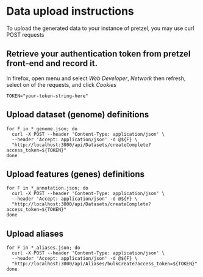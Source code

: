# Data upload instructions

To upload the generated data to your instance of pretzel, you may use curl POST requests

## Retrieve your authentication token from pretzel front-end and record it. 

In firefox, open menu and select *Web Developer*, *Network* then refresh, select on of the requests, and click  *Cookies*

```
TOKEN="your-token-string-here"
```

## Upload dataset (genome) definitions

```
for F in *_genome.json; do 
  curl -X POST --header 'Content-Type: application/json' \
  --header 'Accept: application/json' -d @${F} \
  "http://localhost:3000/api/Datasets/createComplete?access_token=${TOKEN}"
done
```

## Upload features (genes) definitions

```
for F in *_annotation.json; do 
  curl -X POST --header 'Content-Type: application/json' \
  --header 'Accept: application/json' -d @${F} \
  "http://localhost:3000/api/Datasets/createComplete?access_token=${TOKEN}"
done
```


## Upload aliases 

```
for F in *_aliases.json; do 
  curl -X POST --header 'Content-Type: application/json' \
  --header 'Accept: application/json' -d @${F} \
  "http://localhost:3000/api/Aliases/bulkCreate?access_token=${TOKEN}"
done 
```
